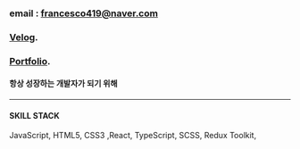 ### email : francesco419@naver.com

### [Velog](https://velog.io/@francesco419).

### [Portfolio](https://velog.io/@francesco419).

#### 항상 성장하는 개발자가 되기 위해

---

#### SKILL STACK 
JavaScript, HTML5, CSS3 ,React, TypeScript, SCSS, Redux Toolkit, 

<!---
francesco419/francesco419 is a ✨ special ✨ repository because its `README.md` (this file) appears on your GitHub profile.
You can click the Preview link to take a look at your changes.
--->
